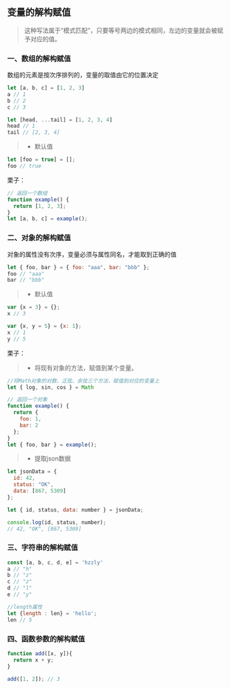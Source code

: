 ## **变量的解构赋值**
>这种写法属于“模式匹配”，只要等号两边的模式相同，左边的变量就会被赋予对应的值。

### 一、数组的解构赋值
数组的元素是按次序排列的，变量的取值由它的位置决定

```javascript
let [a, b, c] = [1, 2, 3]
a // 1
b // 2
c // 3

let [head, ...tail] = [1, 2, 3, 4]
head // 1
tail // [2, 3, 4]
```

> * 默认值
```javascript
let [foo = true] = [];
foo // true
```

栗子：
```javascript
// 返回一个数组
function example() {
  return [1, 2, 3];
}
let [a, b, c] = example();
```

### 二、对象的解构赋值
对象的属性没有次序，变量必须与属性同名，才能取到正确的值

```javascript
let { foo, bar } = { foo: "aaa", bar: "bbb" };
foo // "aaa"
bar // "bbb"
```
> * 默认值
```javascript
var {x = 3} = {};
x // 3

var {x, y = 5} = {x: 1};
x // 1
y // 5
```

栗子：
> * 将现有对象的方法，赋值到某个变量。
```javascript
//将Math对象的对数、正弦、余弦三个方法，赋值到对应的变量上
let { log, sin, cos } = Math    

// 返回一个对象
function example() {
  return {
    foo: 1,
    bar: 2
  };
}
let { foo, bar } = example();
```
> * 提取json数据
```javascript
let jsonData = {
  id: 42,
  status: "OK",
  data: [867, 5309]
};

let { id, status, data: number } = jsonData;

console.log(id, status, number);
// 42, "OK", [867, 5309]
```


### 三、字符串的解构赋值
```javascript
const [a, b, c, d, e] = 'hzzly'
a // "h"
b // "z"
c // "z"
d // "l"
e // "y"
```

```javascript
//length属性
let {length : len} = 'hello';
len // 5
```

### 四、函数参数的解构赋值
```javascript
function add([x, y]){
  return x + y;
}

add([1, 2]); // 3
```

